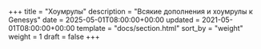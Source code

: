 +++
title = "Хоумрулы"
description = "Всякие дополнения и хоумрулы к Genesys"
date = 2025-05-01T08:00:00+00:00
updated = 2021-05-01T08:00:00+00:00
template = "docs/section.html"
sort_by = "weight"
weight = 1
draft = false
+++
